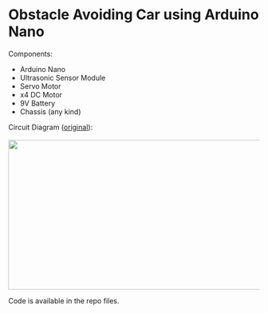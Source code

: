 # Obstacle Avoiding Car using Arduino Nano

Components:
- Arduino Nano
- Ultrasonic Sensor Module
- Servo Motor
- x4 DC Motor
- 9V Battery
- Chassis (any kind)

Circuit Diagram ([original](https://projecthub.arduino.cc/parth2008/obstacle-avoiding-car-d7450d)):
</br> </br>
<img src="https://github.com/nourinawadd/obstacle-avoiding-car-arduino/assets/158460036/939f908a-62be-4fb4-9db7-168bf9a16780" width= 600px height=300px/>

Code is available in the repo files.

